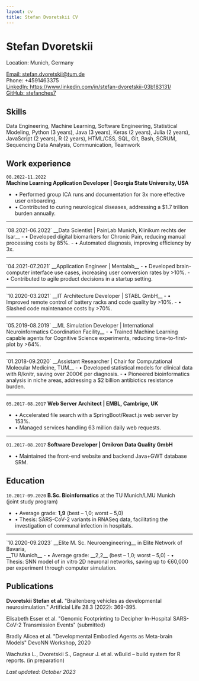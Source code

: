 ```yaml
---
layout: cv
title: Stefan Dvoretskii CV
---
```


# Stefan Dvoretskii

Location: Munich, Germany
<div id="webaddress">
<a href="stefan.dvoretskii@tum.de">Email: stefan.dvoretskii@tum.de</a> 
  <br>
  Phone: +4591463375
  <br>
<a href="https://www.linkedin.com/in/stefan-dvoretskii-03b183131/">LinkedIn: https://www.linkedin.com/in/stefan-dvoretskii-03b183131/</a>
  <br> 
  <a href="https://github.com/stefanches7">GitHub: stefanches7</a>
 </div>

## Skills

Data Engineering, Machine Learning, Software Engineering, Statistical Modeling, Python (3 years), Java (3 years), Keras (2 years), Julia (2 years), JavaScript (2 years), R (2 years), HTML/CSS, SQL, Git, Bash, SCRUM, Sequencing Data Analysis, Communication, Teamwork

## Work experience

`08.2022-11.2022`	
__Machine Learning Application Developer | Georgia State University, USA__ 
- • Performed group ICA runs and documentation for 3x more effective user onboarding.
- • Contributed to curing neurological diseases, addressing a $1.7 trillion burden annually.
<hr>
`08.2021-06.2022`
__Data Scientist | PainLab Munich, Klinikum rechts der Isar__
- • Developed digital biomarkers for Chronic Pain, reducing manual processing costs by 85%.
- • Automated diagnosis, improving efficiency by 3x.
<hr>
`04.2021-07.2021`
__Application Engineer | Mentalab__
- • Developed brain-computer interface use cases, increasing user conversion rates by >10%.
- • Contributed to agile product decisions in a startup setting.
<hr>
`10.2020-03.2021`
__IT Architecture Developer | STABL GmbH__
- • Improved remote control of battery racks and code quality by >10%.
- • Slashed code maintenance costs by >70%.
<hr>
`05.2019-08.2019`
__ML Simulation Developer | International Neuroinformatics Coordination Facility__
- • Trained Machine Learning capable agents for Cognitive Science experiments, reducing time-to-first-plot by >64%.
<hr>
`01.2018-09.2020`
__Assistant Researcher | Chair for Computational Molecular Medicine, TUM__
- • Developed statistical models for clinical data with R/knitr, saving over 2000€ per diagnosis.
- • Pioneered bioinformatics analysis in niche areas, addressing a $2 billion antibiotics resistance burden.
<hr>

`05.2017-08.2017` 
__Web Server Architect | EMBL, Cambrige, UK__
- • Accelerated file search with a SpringBoot/React.js web server by 153%.
- • Managed services handling 63 million daily web requests.
<hr>

`01.2017-08.2017`
__Software Developer | Omikron Data Quality GmbH__
- • Maintained the front-end website and backend Java+GWT database SRM.

## Education

`10.2017-09.2020`
__B.Sc. Bioinformatics__ at the TU Munich/LMU Munich <br> (joint study program)
- • Average grade: __1,9__ (best – 1,0; worst – 5,0)
- • Thesis: SARS-CoV-2 variants in RNASeq data, facilitating the investigation of communal infection in hospitals.
<hr>
`10.2020-09.2023`
__Elite M. Sc. Neuroengineering__ in Elite Network of Bavaria,<br> __TU Munich__
- • Average grade: __2,2__ (best – 1,0; worst – 5,0)
- • Thesis: SNN model of in vitro 2D neuronal networks, saving up to €60,000 per experiment through computer simulation.

## Publications

__Dvoretskii Stefan et al.__ "Braitenberg vehicles as developmental neurosimulation." Artificial Life 28.3 (2022): 369-395.

Elisabeth Esser et al. "Genomic Footprinting to Decipher In-Hospital SARS-CoV-2 Transmission Events" (submitted)

Bradly Alicea et al. "Developmental Embodied Agents as Meta-brain Models" DevoNN Workshop, 2020

Wachutka L., Dvoretskii S., Gagneur J. et al. wBuild – build system for R reports. (in preparation)

_Last updated: October 2023_


